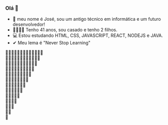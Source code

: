 ### Olá 👋

- 🔭 meu nome é José, sou um antigo técnico em informática e um futuro desenvolvedor!
- 👨‍👩‍👦‍👦 Tenho 41 anos, sou casado e tenho 2 filhos.
- 💻 Estou estudando HTML, CSS, JAVASCRIPT, REACT, NODEJS e JAVA.
- ✔ Meu lema é "Never Stop Learning"

👋👋👋👋👋👋👋👋👋👋👋👋👋<br />
👋👋👋👋👋👋👋👋👋👋👋👋<br />
👋👋👋👋👋👋👋👋👋👋👋<br />
👋👋👋👋👋👋👋👋👋👋<br />
👋👋👋👋👋👋👋👋👋<br />
👋👋👋👋👋👋👋👋<br />
👋👋👋👋👋👋👋<br />
👋👋👋👋👋👋<br />
👋👋👋👋👋<br />
👋👋👋👋<br />
👋👋👋<br />
👋👋<br />
👋<br />



